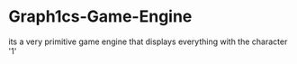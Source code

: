 # Graph1cs-Game-Engine
its a very primitive game engine that displays everything with the character '1'
